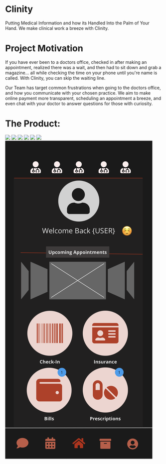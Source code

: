 # Clinity
Putting Medical Information and how its Handled Into the Palm of Your Hand. We make clinical work a breeze with Clinity.

# Project Motivation

If you have ever been to a doctors office, checked in after making an appointment,
realized there was a wait, and then had to sit down and grab a magazine... all while checking
the time on your phone until you're name is called. With Clinity, you can skip the waiting line. 

Our Team has target common frustrations when going to the doctors office, and how you communicate with
your chosen practice. We aim to make online payment more transparent, scheduling an appointment a breeze,
and even chat with your doctor to answer questions for those with curiosity.

# The Product:
<img src="./resources/images/Screen Shot 2020-10-18 at 5.19.27 PM">

<img src="./resources/images/Screen Shot 2020-10-18 at 5.19.42 PM">

<img src="./resources/images/Screen Shot 2020-10-18 at 5.19.53 PM">

<img src="./resources/images/Screen Shot 2020-10-18 at 5.20.07 PM">

<img src="./resources/images/Screen Shot 2020-10-18 at 5.20.21 PM">

<img src="./resources/images/Screen Shot 2020-10-18 at 5.20.29 PM">

<img src="https://github.com/JustJoshRiley/Clinity/blob/main/resources/images/Screen%20Shot%202020-10-17%20at%201.11.15%20PM.png">